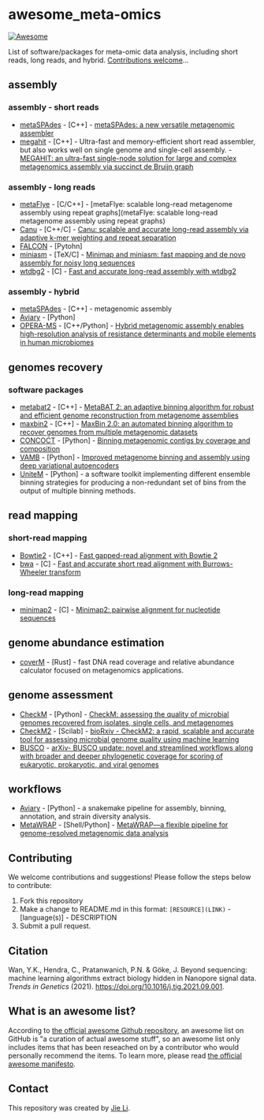 # awesome_meta-omics

[![Awesome](https://awesome.re/badge.svg)](https://awesome.re)

List of software/packages for meta-omic data analysis, including short reads, long reads, and hybrid. [Contributions welcome](https://github.com/goekelab/awesome-nanopore#contributing)...

## assembly
### assembly - short reads
- [metaSPAdes](https://github.com/ablab/spades) - [C++] - [metaSPAdes: a new versatile metagenomic assembler](https://www.ncbi.nlm.nih.gov/pmc/articles/PMC5411777/)
- [megahit](https://github.com/voutcn/megahit) - [C++] - Ultra-fast and memory-efficient short read assembler, but also works well on single genome and single-cell assembly. - [MEGAHIT: an ultra-fast single-node solution for large and complex metagenomics assembly via succinct de Bruijn graph](https://academic.oup.com/bioinformatics/article/31/10/1674/177884)

### assembly - long reads
- [metaFlye](https://github.com/fenderglass/Flye) - [C/C++] - [metaFlye: scalable long-read metagenome assembly using repeat graphs](metaFlye: scalable long-read metagenome assembly using repeat graphs)
- [Canu](https://github.com/marbl/canu) - [C++/C] - [Canu: scalable and accurate long-read assembly via adaptive k-mer weighting and repeat separation](https://genome.cshlp.org/content/27/5/722)
- [FALCON](https://github.com/PacificBiosciences/FALCON) - [Pytohn]
- [miniasm](https://github.com/lh3/miniasm) - [TeX/C] - [Minimap and miniasm: fast mapping and de novo assembly for noisy long sequences](https://academic.oup.com/bioinformatics/article/32/14/2103/1742895)
- [wtdbg2](https://github.com/ruanjue/wtdbg2) - [C] - [Fast and accurate long-read assembly with wtdbg2](https://www.nature.com/articles/s41592-019-0669-3)

### assembly - hybrid
- [metaSPAdes](https://github.com/ablab/spades) - [C++] - metagenomic assembly
- [Aviary](https://github.com/rhysnewell/aviary) - [Python]
- [OPERA-MS](https://github.com/CSB5/OPERA-MS) - [C++/Python] - [Hybrid metagenomic assembly enables high-resolution analysis of resistance determinants and mobile elements in human microbiomes](https://www.nature.com/articles/s41587-019-0191-2)


## genomes recovery

### software packages
- [metabat2](https://bitbucket.org/berkeleylab/metabat) - [C++] - [MetaBAT 2: an adaptive binning algorithm for robust and efficient genome reconstruction from metagenome assemblies](https://www.ncbi.nlm.nih.gov/pmc/articles/PMC6662567/)
- [maxbin2](https://sourceforge.net/projects/maxbin2/) - [C++] - [MaxBin 2.0: an automated binning algorithm to recover genomes from multiple metagenomic datasets](https://academic.oup.com/bioinformatics/article/32/4/605/1744462)
- [CONCOCT](https://github.com/BinPro/CONCOCT) - [Python] - [Binning metagenomic contigs by coverage and composition](https://www.nature.com/articles/nmeth.3103)
- [VAMB](https://github.com/RasmussenLab/vamb) - [Python] - [Improved metagenome binning and assembly using deep variational autoencoders](https://www.nature.com/articles/s41587-020-00777-4)
- [UniteM](https://github.com/donovan-h-parks/UniteM) - [Python] - a software toolkit implementing different ensemble binning strategies for producing a non-redundant set of bins from the output of multiple binning methods.


## read mapping
### short-read mapping
- [Bowtie2](https://github.com/BenLangmead/bowtie2) - [C++] - [Fast gapped-read alignment with Bowtie 2](https://www.nature.com/articles/nmeth.1923)
- [bwa](https://github.com/lh3/bwa) - [C] - [Fast and accurate short read alignment with Burrows-Wheeler transform](https://www.ncbi.nlm.nih.gov/pmc/articles/PMC2705234/)

### long-read mapping
- [minimap2](https://github.com/lh3/minimap2) - [C] - [Minimap2: pairwise alignment for nucleotide sequences](https://academic.oup.com/bioinformatics/article/34/18/3094/4994778)

## genome abundance estimation
- [coverM](https://github.com/wwood/CoverM) - [Rust] -  fast DNA read coverage and relative abundance calculator focused on metagenomics applications.

## genome assessment
- [CheckM](https://github.com/Ecogenomics/CheckM) - [Python] - [CheckM: assessing the quality of microbial genomes recovered from isolates, single cells, and metagenomes](https://pubmed.ncbi.nlm.nih.gov/25977477/)
- [CheckM2](https://github.com/chklovski/CheckM2) - [Scilab] - [bioRxiv - CheckM2: a rapid, scalable and accurate tool for assessing microbial genome quality using machine learning](https://www.biorxiv.org/content/10.1101/2022.07.11.499243v1)
- [BUSCO](https://gitlab.com/ezlab/busco) - [arXiv- BUSCO update: novel and streamlined workflows along with broader and deeper phylogenetic coverage for scoring of eukaryotic, prokaryotic, and viral genomes](http://arxiv.org/abs/2106.11799)


## workflows
- [Aviary](https://github.com/rhysnewell/aviary) - [Python] - a snakemake pipeline for assembly, binning, annotation, and strain diversity analysis.
- [MetaWRAP](https://github.com/bxlab/metaWRAP) - [Shell/Python] - [MetaWRAP—a flexible pipeline for genome-resolved metagenomic data analysis](https://microbiomejournal.biomedcentral.com/articles/10.1186/s40168-018-0541-1)


## Contributing
We welcome contributions and suggestions! Please follow the steps below to contribute:
1. Fork this repository
2. Make a change to README.md in this format: `[RESOURCE](LINK)` - [language(s)] - DESCRIPTION
3. Submit a pull request.

## Citation
Wan, Y.K., Hendra, C., Pratanwanich, P.N. & Göke, J. Beyond sequencing: machine learning algorithms extract biology hidden in Nanopore signal data. *Trends in Genetics* (2021). https://doi.org/10.1016/j.tig.2021.09.001.

## What is an awesome list?
According to [the official awesome Github repository](https://github.com/sindresorhus/awesome), an awesome list on GitHub is "a curation of actual awesome stuff", so an awesome list only includes items that has been reseached on by a contributor who would personally recommend the items. To learn more, please read [the official awesome manifesto](https://github.com/sindresorhus/awesome/blob/main/awesome.md).

## Contact
This repository was created by [Jie Li](https://github.com/jlli6t).

